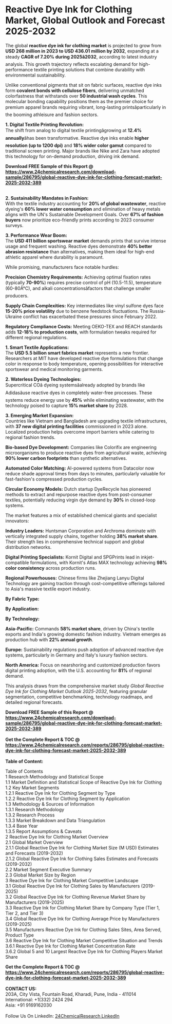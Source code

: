 <h1>Reactive Dye Ink for Clothing Market, Global Outlook and Forecast 2025-2032</h1><p>The global <strong>reactive dye ink for clothing market</strong> is projected to grow from <strong>USD 268 million in 2023 to USD 436.01 million by 2032</strong>, expanding at a steady <strong>CAGR of 7.20% during 2025â2032</strong>, according to latest industry analysis. This growth trajectory reflects escalating demand for high-performance textile printing solutions that combine durability with environmental sustainability.</p><p>Unlike conventional pigments that sit on fabric surfaces, reactive dye inks form <strong>covalent bonds with cellulose fibers</strong>, delivering unmatched colorfastness that withstands over <strong>50 industrial wash cycles</strong>. This molecular bonding capability positions them as the premier choice for premium apparel brands requiring vibrant, long-lasting printsâparticularly in the booming athleisure and fashion sectors.</p><p><strong>1. Digital Textile Printing Revolution:</strong><br>
The shift from analog to digital textile printingâgrowing at <strong>12.4% annually</strong>âhas been transformative. Reactive dye inks enable <strong>higher resolution (up to 1200 dpi)</strong> and <strong>18% wider color gamut</strong> compared to traditional screen printing. Major brands like Nike and Zara have adopted this technology for on-demand production, driving ink demand.</p><div><b>Download FREE Sample of this Report @ 
            <a href="https://www.24chemicalresearch.com/download-sample/286795/global-reactive-dye-ink-for-clothing-forecast-market-2025-2032-389">
            https://www.24chemicalresearch.com/download-sample/286795/global-reactive-dye-ink-for-clothing-forecast-market-2025-2032-389</a></b></div><br><p><strong>2. Sustainability Mandates in Fashion:</strong><br>
With the textile industry accounting for <strong>20% of global wastewater</strong>, reactive dyeing's <strong>60% lower water consumption</strong> and elimination of heavy metals aligns with the UN's Sustainable Development Goals. Over <strong>67% of fashion buyers</strong> now prioritize eco-friendly prints according to 2023 consumer surveys.</p><p><strong>3. Performance Wear Boom:</strong><br>
The <strong>USD 411 billion sportswear market</strong> demands prints that survive intense usage and frequent washing. Reactive dyes demonstrate <strong>40% better abrasion resistance</strong> than alternatives, making them ideal for high-end athletic apparel where durability is paramount.</p><p>While promising, manufacturers face notable hurdles:</p><p><strong>Precision Chemistry Requirements:</strong> Achieving optimal fixation rates (typically <strong>70-90%</strong>) requires precise control of pH (10.5-11.5), temperature (60-80Â°C), and alkali concentrationsâfactors that challenge smaller producers.</p><p><strong>Supply Chain Complexities:</strong> Key intermediates like vinyl sulfone dyes face <strong>15-20% price volatility</strong> due to benzene feedstock fluctuations. The Russia-Ukraine conflict has exacerbated these pressures since February 2022.</p><p><strong>Regulatory Compliance Costs:</strong> Meeting OEKO-TEX and REACH standards adds <strong>12-18% to production costs</strong>, with formulation tweaks required for different regional regulations.</p><p><strong>1. Smart Textile Applications:</strong><br>
The <strong>USD 5.5 billion smart fabrics market</strong> represents a new frontier. Researchers at MIT have developed reactive dye formulations that change color in response to body temperature, opening possibilities for interactive sportswear and medical monitoring garments.</p><p><strong>2. Waterless Dyeing Technologies:</strong><br>
Supercritical COâ dyeing systemsâalready adopted by brands like Adidasâuse reactive dyes in completely water-free processes. These systems reduce energy use by <strong>45%</strong> while eliminating wastewater, with the technology poised to capture <strong>15% market share</strong> by 2028.</p><p><strong>3. Emerging Market Expansion:</strong><br>
Countries like Vietnam and Bangladesh are upgrading textile infrastructures, with <strong>37 new digital printing facilities</strong> commissioned in 2023 alone. Localized production helps overcome import barriers while catering to regional fashion trends.</p><p><strong>Bio-based Dye Development:</strong> Companies like Colorifix are engineering microorganisms to produce reactive dyes from agricultural waste, achieving <strong>90% lower carbon footprints</strong> than synthetic alternatives.</p><p><strong>Automated Color Matching:</strong> AI-powered systems from Datacolor now reduce shade approval times from days to minutes, particularly valuable for fast-fashion's compressed production cycles.</p><p><strong>Circular Economy Models:</strong> Dutch startup DyeRecycle has pioneered methods to extract and repurpose reactive dyes from post-consumer textiles, potentially reducing virgin dye demand by <strong>30%</strong> in closed-loop systems.</p><p>The market features a mix of established chemical giants and specialist innovators:</p><p><strong>Industry Leaders:</strong> Huntsman Corporation and Archroma dominate with vertically integrated supply chains, together holding <strong>38% market share</strong>. Their strength lies in comprehensive technical support and global distribution networks.</p><p><strong>Digital Printing Specialists:</strong> Kornit Digital and SPGPrints lead in inkjet-compatible formulations, with Kornit's Atlas MAX technology achieving <strong>98% color consistency</strong> across production runs.</p><p><strong>Regional Powerhouses:</strong> Chinese firms like Zhejiang Lanyu Digital Technology are gaining traction through cost-competitive offerings tailored to Asia's massive textile export industry.</p><p><strong>By Fabric Type:</strong></p><p><strong>By Application:</strong></p><p><strong>By Technology:</strong></p><p><strong>Asia-Pacific:</strong> Commands <strong>58% market share</strong>, driven by China's textile exports and India's growing domestic fashion industry. Vietnam emerges as production hub with <strong>22% annual growth</strong>.</p><p><strong>Europe:</strong> Sustainability regulations push adoption of advanced reactive dye systems, particularly in Germany and Italy's luxury fashion sectors.</p><p><strong>North America:</strong> Focus on nearshoring and customized production favors digital printing adoption, with the U.S. accounting for <strong>81%</strong> of regional demand.</p><p>This analysis draws from the comprehensive market study <em>Global Reactive Dye Ink for Clothing Market Outlook 2025-2032</em>, featuring granular segmentation, competitive benchmarking, technology roadmaps, and detailed regional forecasts.</p><div><b>Download FREE Sample of this Report @ 
            <a href="https://www.24chemicalresearch.com/download-sample/286795/global-reactive-dye-ink-for-clothing-forecast-market-2025-2032-389">
            https://www.24chemicalresearch.com/download-sample/286795/global-reactive-dye-ink-for-clothing-forecast-market-2025-2032-389</a></b></div><br><div><b>Get the Complete Report & TOC @ 
            <a href="https://www.24chemicalresearch.com/reports/286795/global-reactive-dye-ink-for-clothing-forecast-market-2025-2032-389">
            https://www.24chemicalresearch.com/reports/286795/global-reactive-dye-ink-for-clothing-forecast-market-2025-2032-389</a></b></div><br>
            <b>Table of Content:</b><p>Table of Contents<br />
1 Research Methodology and Statistical Scope<br />
1.1 Market Definition and Statistical Scope of Reactive Dye Ink for Clothing<br />
1.2 Key Market Segments<br />
1.2.1 Reactive Dye Ink for Clothing Segment by Type<br />
1.2.2 Reactive Dye Ink for Clothing Segment by Application<br />
1.3 Methodology & Sources of Information<br />
1.3.1 Research Methodology<br />
1.3.2 Research Process<br />
1.3.3 Market Breakdown and Data Triangulation<br />
1.3.4 Base Year<br />
1.3.5 Report Assumptions & Caveats<br />
2 Reactive Dye Ink for Clothing Market Overview<br />
2.1 Global Market Overview<br />
2.1.1 Global Reactive Dye Ink for Clothing Market Size (M USD) Estimates and Forecasts (2019-2032)<br />
2.1.2 Global Reactive Dye Ink for Clothing Sales Estimates and Forecasts (2019-2032)<br />
2.2 Market Segment Executive Summary<br />
2.3 Global Market Size by Region<br />
3 Reactive Dye Ink for Clothing Market Competitive Landscape<br />
3.1 Global Reactive Dye Ink for Clothing Sales by Manufacturers (2019-2025)<br />
3.2 Global Reactive Dye Ink for Clothing Revenue Market Share by Manufacturers (2019-2025)<br />
3.3 Reactive Dye Ink for Clothing Market Share by Company Type (Tier 1, Tier 2, and Tier 3)<br />
3.4 Global Reactive Dye Ink for Clothing Average Price by Manufacturers (2019-2025)<br />
3.5 Manufacturers Reactive Dye Ink for Clothing Sales Sites, Area Served, Product Type<br />
3.6 Reactive Dye Ink for Clothing Market Competitive Situation and Trends<br />
3.6.1 Reactive Dye Ink for Clothing Market Concentration Rate<br />
3.6.2 Global 5 and 10 Largest Reactive Dye Ink for Clothing Players Market Share </p><div><b>Get the Complete Report & TOC @ 
            <a href="https://www.24chemicalresearch.com/reports/286795/global-reactive-dye-ink-for-clothing-forecast-market-2025-2032-389">
            https://www.24chemicalresearch.com/reports/286795/global-reactive-dye-ink-for-clothing-forecast-market-2025-2032-389</a></b></div><br><b>CONTACT US:</b><br>
            203A, City Vista, Fountain Road, Kharadi, Pune, India - 411014<br>
            International: +1(332) 2424 294<br>
            Asia: +91 9169162030 <br><br>
            Follow Us On LinkedIn: <a href="https://www.linkedin.com/company/24chemicalresearch/">24ChemicalResearch LinkedIn</a>